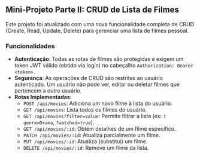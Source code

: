 ## Mini-Projeto Parte II: CRUD de Lista de Filmes

Este projeto foi atualizado com uma nova funcionalidade completa de CRUD (Create, Read, Update, Delete) para gerenciar uma lista de filmes pessoal.

### Funcionalidades

* **Autenticação**: Todas as rotas de filmes são protegidas e exigem um token JWT válido (obtido via login) no cabeçalho `Authorization: Bearer <token>`.
* **Segurança**: As operações de CRUD são restritas ao usuário autenticado. Um usuário não pode ver, editar ou deletar filmes que pertencem a outro usuário.
* **Rotas Implementadas**:
    * `POST /api/movies`: Adiciona um novo filme à lista do usuário.
    * `GET /api/movies`: Lista todos os filmes do usuário.
    * `GET /api/movies?filter=value`: Permite filtrar a lista (ex: `?genre=Drama`, `?watched=true`).
    * `GET /api/movies/:id`: Obtém detalhes de um filme específico.
    * `PATCH /api/movies/:id`: Atualiza parcialmente um filme.
    * `PUT /api/movies/:id`: Atualiza (substitui) um filme.
    * `DELETE /api/movies/:id`: Remove um filme da lista.